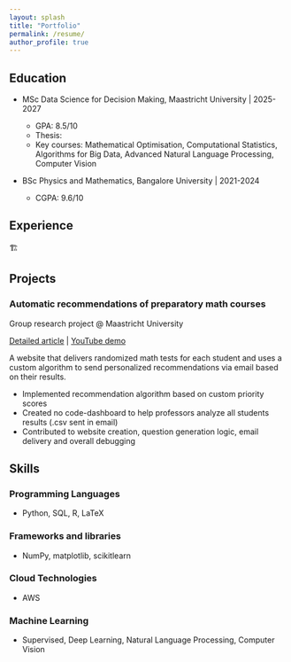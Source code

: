 ```yaml
---
layout: splash
title: "Portfolio"
permalink: /resume/
author_profile: true
---
```


## Education

- MSc Data Science for Decision Making, Maastricht University \| 2025-2027
    - GPA: 8.5/10
    - Thesis:
    - Key courses: Mathematical Optimisation, Computational Statistics, Algorithms for Big Data, Advanced Natural Language Processing, Computer Vision

- BSc Physics and Mathematics, Bangalore University \| 2021-2024
    - CGPA: 9.6/10


## Experience 
🏗️


## Projects 

### Automatic recommendations of preparatory math courses 

Group research project @ Maastricht University 

[Detailed article](https://sriramswaminathan.com/technical/readysetmath/) \| [YouTube demo](https://www.youtube.com/watch?v=USG7Er_YHTM)

A website that delivers randomized math tests for each student and uses a custom algorithm to send personalized recommendations via email based on their results.

- Implemented recommendation algorithm based on custom priority scores 
- Created no code-dashboard to help professors analyze all students results (.csv sent in email)
- Contributed to website creation, question generation logic, email delivery and overall debugging


## Skills

### Programming Languages 

- Python, SQL, R, LaTeX

### Frameworks and libraries 

- NumPy, matplotlib, scikitlearn  

### Cloud Technologies

- AWS

### Machine Learning 
- Supervised, Deep Learning, Natural Language Processing, Computer Vision

